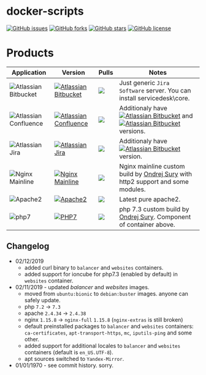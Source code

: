 # docker-scripts

[![GitHub issues](https://img.shields.io/github/issues/EpicMorg/docker-scripts.svg?style=popout-square)](https://github.com/EpicMorg/docker-scripts/issues) [![GitHub forks](https://img.shields.io/github/forks/EpicMorg/docker-scripts.svg?style=popout-square)](https://github.com/EpicMorg/docker-scripts/network) [![GitHub stars](https://img.shields.io/github/stars/EpicMorg/docker-scripts.svg?style=popout-square)](https://github.com/EpicMorg/docker-scripts/stargazers) [![GitHub license](https://img.shields.io/github/license/EpicMorg/docker-scripts.svg?style=popout-square)](https://github.com/EpicMorg/docker-scripts/blob/master/LICENSE)

# Products
 
| Application  | Version | Pulls | Notes
| ------ | ------ | ------ | ------
| ![Atlassian Bitbucket](https://img.shields.io/badge/Atlassian-Bitbucket-brightgreen.svg?style=popout-square)  | [![Atlassian Bitbucket](https://img.shields.io/badge/5.16.0-ff69b4.svg?style=popout-square)](https://github.com/EpicMorg/docker-scripts/tree/master/bitbucket/latest) |   [![](https://img.shields.io/docker/pulls/epicmorg/bitbucket.svg?style=popout-square)](https://hub.docker.com/r/epicmorg/bitbucket/) | Just generic `Jira Software` server. You can install servicedesk\core.
| ![Atlassian Confluence](https://img.shields.io/badge/Atlassian-Confluence-brightgreen.svg?style=popout-square) | [![Atlassian Confluence](https://img.shields.io/badge/6.14.0-ff69b4.svg?style=popout-square)](https://github.com/EpicMorg/docker-scripts/tree/master/confluence/latest) |   [![](https://img.shields.io/docker/pulls/epicmorg/confluence.svg?style=popout-square)](https://hub.docker.com/r/epicmorg/confluence/) | Additionaly have [![Atlassian Bitbucket](https://img.shields.io/badge/5.6.4-ff69b4.svg?style=popout-square)](https://github.com/EpicMorg/docker-scripts/tree/master/confluence/5.6.4) and  [![Atlassian Bitbucket](https://img.shields.io/badge/5.10.8-ff69b4.svg?style=popout-square)](https://github.com/EpicMorg/docker-scripts/tree/master/confluence/5.10.4) versions.
|  ![Atlassian Jira](https://img.shields.io/badge/Atlassian-Jira-brightgreen.svg?style=popout-square) | [![Atlassian Jira](https://img.shields.io/badge/7.13.1-ff69b4.svg?style=popout-square)](https://github.com/EpicMorg/docker-scripts/tree/master/jira/latest) |  [![](https://img.shields.io/docker/pulls/epicmorg/jira.svg?style=popout-square)](https://hub.docker.com/r/epicmorg/jira/) |  Additionaly have [![Atlassian Bitbucket](https://img.shields.io/badge/7.10.0-ff69b4.svg?style=popout-square)](https://github.com/EpicMorg/docker-scripts/tree/master/jira/7.10.0)  version. 
| ![Nginx Mainline](https://img.shields.io/badge/Nginx%20Mainline-brightgreen.svg?style=popout-square) | [![Nginx Mainline](https://img.shields.io/badge/1.15.8-ff69b4.svg?style=popout-square)](https://github.com/EpicMorg/docker-scripts/tree/master/balancer) |  [![](https://img.shields.io/docker/pulls/epicmorg/balancer.svg?style=popout-square)](https://hub.docker.com/r/epicmorg/balancer/) | Nginx mainline custom build by [Ondrej Sury](https://launchpad.net/~ondrej) with http2 support and some modules.
| ![Apache2](https://img.shields.io/badge/Apache2-brightgreen.svg?style=popout-square) | [![Apache2](https://img.shields.io/badge/2.4.38-ff69b4.svg?style=popout-square)](https://github.com/EpicMorg/docker-scripts/tree/master/websites) |  [![](https://img.shields.io/docker/pulls/epicmorg/websites.svg?style=popout-square)](https://hub.docker.com/r/epicmorg/websites/ ) | Latest pure apache2.
| ![php7](https://img.shields.io/badge/php7-brightgreen.svg?style=popout-square)  | [![PHP7](https://img.shields.io/badge/7.3-ff69b4.svg?style=popout-square)](https://github.com/EpicMorg/docker-scripts/tree/master/websites) |  [![](https://img.shields.io/docker/pulls/epicmorg/websites.svg?style=popout-square)](https://hub.docker.com/r/epicmorg/websites/ ) |  php 7.3 custom build by [Ondrej Sury](https://launchpad.net/~ondrej). Component of container above.
 
## Changelog

* 02/12/2019
    * added curl binary to `balancer` and `websites` containers.
    * added support for ioncube for php7.3 (enabled by default) in `websites` container.
* 02/11/2019 - updated *balancer* and *websites* images. 
    * moved from `ubuntu:bionic` to `debian:buster` images. anyone can safely update.
    * php `7.2` -> `7.3`
    * apache `2.4.34` -> `2.4.38`
    * nginx `1.15.8` -> `nginx-full` `1.15.8` (`nginx-extras` is still broken)
    * default preinstalled packages to `balancer` and `websites` containers: `ca-certificates`, `apt-transport-https`, `mc`, `iputils-ping` and some other.
    * added support for additional locales to `balancer` and `websites` containers (default is `en_US.UTF-8`).
    * apt sources switched to `Yandex-Mirror`.
* 01/01/1970 - see commit history. sorry.
